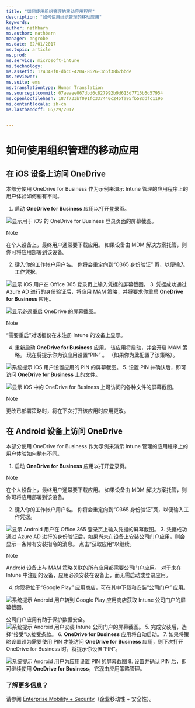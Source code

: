 ```yaml
---
title: "如何使用组织管理的移动应用程序"
description: "如何使用组织管理的移动应用"
keywords: 
author: nathbarn
ms.author: nathbarn
manager: angrobe
ms.date: 02/01/2017
ms.topic: article
ms.prod: 
ms.service: microsoft-intune
ms.technology: 
ms.assetid: 174348f0-dbc6-4204-8626-3c6f38b7bbde
ms.reviewer: 
ms.suite: ems
ms.translationtype: Human Translation
ms.sourcegitcommit: 07aeaee067dbd6c827992b9d613d7716b5d57954
ms.openlocfilehash: 187f733bf091fc337440c245fa95fb58ddfc1196
ms.contentlocale: zh-cn
ms.lasthandoff: 05/29/2017


---
```


# <a name="how-to-use-mobile-apps-managed-by-your-organization"></a>如何使用组织管理的移动应用

## <a name="accessing-onedrive-on-an-ios-device"></a>在 iOS 设备上访问 OneDrive

本部分使用 OneDrive for Business 作为示例来演示 Intune 管理的应用程序上的用户体验如何稍有不同。

1.    启动 **OneDrive for Business** 应用以打开登录页。

  ![显示用于 iOS 的 OneDrive for Business 登录页面的屏幕截图。](./media/ft-useMngdApps-1-launchOnedrive.png)
> [!NOTE]
> 在个人设备上，最终用户通常要下载应用。 如果设备由 MDM 解决方案托管，则你可将应用部署到该设备。

2.    键入你的工作帐户用户名。 你将会重定向到“O365 身份验证”  页，以便输入工作凭据。

  ![显示 iOS 用户在 Office 365 登录页上输入凭据的屏幕截图。](./media/ft-useMngdApps-2-enterName.png)
3.    凭据成功通过 Azure AD 进行的身份验证后，将应用 MAM 策略，并将要求你重启 **OneDrive for Business** 应用。

  ![显示必须重启 OneDrive 的屏幕截图。](./media/ft-useMngdApps-3-restart.png)
> [!NOTE]
> “需要重启”对话框仅在未注册 Intune 的设备上显示。

4.    重新启动 **OneDrive for Business** 应用。 该应用将启动，并会开启 MAM 策略。 现在将提示你为该应用设置“PIN”  。 （如果你为此配置了该策略）。

  ![系统提示 iOS 用户设置应用的 PIN 的屏幕截图。](./media/ft-useMngdApps-4-enterPIN.png)
5.    设置 PIN 并确认后，即可访问 **OneDrive for Business** 上的文件。

  ![显示 iOS 中的 OneDrive for Business 上可访问的各种文件的屏幕截图。](./media/ft-useMngdApps-5-accessFiles.png)
> [!NOTE]
> 更改已部署策略时，将在下次打开该应用时应用更改。

## <a name="accessing-onedrive-on-an-android-device"></a>在 Android 设备上访问 OneDrive
本部分使用 OneDrive for Business 作为示例来演示 Intune 管理的应用程序上的用户体验如何稍有不同。
1.    启动 **OneDrive for Business** 应用以打开登录页。
> [!NOTE]
> 在个人设备上，最终用户通常要下载应用。 如果设备由 MDM 解决方案托管，则你可将应用部署到该设备。

2.    键入你的工作帐户用户名。 你将会重定向到“O365 身份验证”页，以便输入工作凭据。

  ![显示 Android 用户在 Office 365 登录页上输入凭据的屏幕截图。](./media/ft-useMngdApps-6-enterCreds.png)
3.    凭据成功通过 Azure AD 进行的身份验证后，如果尚未在设备上安装公司门户应用，则会显示一条带有安装指令的消息。 点击“获取应用”以继续。
> [!NOTE]
> Android 设备上与 MAM 策略关联的所有应用都需要公司门户应用。 对于未在 Intune 中注册的设备，应用必须安装在设备上，而无需启动或登录应用。

4.    你现将位于“Google Play”  应用商店，可在其中下载和安装“公司门户”  应用。

  ![系统提示 Android 用户转到 Google Play 应用商店获取 Intune 公司门户的屏幕截图。](./media/ft-useMngdApps-7-installPortal.png)

 公司门户应用有助于保护数据安全。
![系统提示 Android 用户安装 Intune 公司门户的屏幕截图。](./media/ft-useMngdApps-8-intunePortal.png)
5.    完成安装后，选择“接受”以接受条款。
6.    **OneDrive for Business** 应用将自动启动。
7.    如果将策略设置设为需要使用 PIN 才能访问 **OneDrive for Business** 应用，则下次打开 OneDrive for Business 时，将提示你设置“PIN”。

  ![系统提示 Android 用户为应用设置 PIN 的屏幕截图](./media/ft-useMngdApps-9-setNewPIN.png)
8.    设置并确认 PIN 后，即可继续使用 **OneDrive for Business**，它现由应用策略管理。

### <a name="want-to-learn-more"></a>了解更多信息？
请参阅 [Enterprise Mobility + Security](https://www.microsoft.com/en-us/server-cloud/enterprise-mobility/overview.aspx)（企业移动性 + 安全性）。

